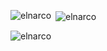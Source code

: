 <p><img align="left" src="https://github-readme-stats.vercel.app/api/top-langs?username=elnarco&show_icons=true&theme=highcontrast&text_color=ffffff&locale=en&layout=compact" alt="elnarco" /></p>

<p>&nbsp;<img align="center" src="https://github-readme-stats.vercel.app/api?username=elnarco&show_icons=true&theme=highcontrast&locale=en" alt="elnarco" /></p>

<p><img align="center" src="https://github-readme-streak-stats.herokuapp.com/?user=elnarco&theme=dark" alt="elnarco" /></p>
